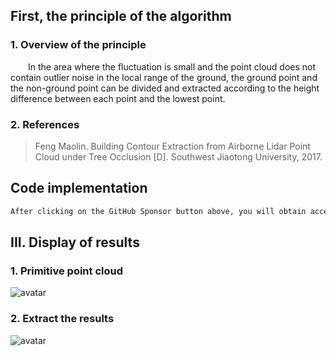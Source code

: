 ##  First, the principle of the algorithm 

###  1. Overview of the principle 

  In the area where the fluctuation is small and the point cloud does not contain outlier noise in the local range of the ground, the ground point and the non-ground point can be divided and extracted according to the height difference between each point and the lowest point. 

###  2. References 

>  Feng Maolin. Building Contour Extraction from Airborne Lidar Point Cloud under Tree Occlusion [D]. Southwest Jiaotong University, 2017. 

##  Code implementation 

 ```python  
After clicking on the GitHub Sponsor button above, you will obtain access permissions to my private code repository ( https://github.com/slowlon/my_code_bar ) to view this blog code. By searching the code number of this blog, you can find the code you need, code number is: 2024020309574529934
 ```  
##  III. Display of results 

###  1. Primitive point cloud 

![avatar]( 7aeb904005bf4cf19d0ec31cbdc97e68.png) 

###  2. Extract the results 

![avatar]( 4ec3b1473e104766b859b24feb776ffd.png) 

